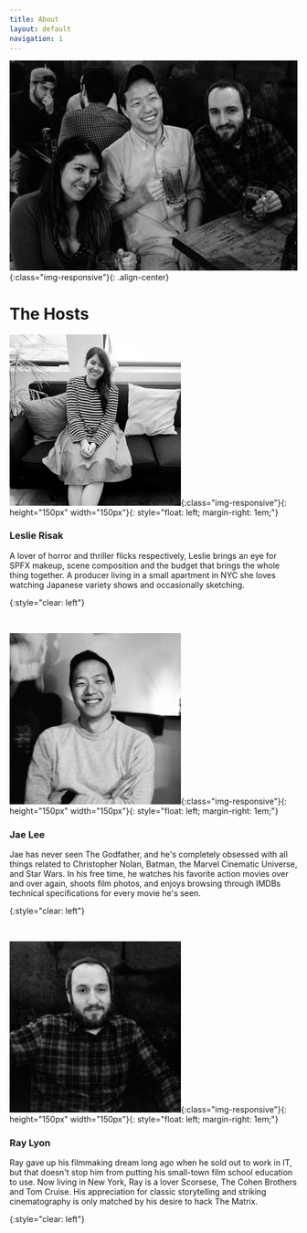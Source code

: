 ```yaml
---
title: About
layout: default
navigation: 1
---
```


![group-photo](/img/group_photo.jpg){:class="img-responsive"}{: .align-center}

# The Hosts

![leslie](/img/profile_leslie2.jpg){:class="img-responsive"}{: height="150px" width="150px"}{: style="float: left; margin-right: 1em;"}

### Leslie Risak
A lover of horror and thriller flicks respectively,  Leslie brings an eye for SPFX makeup, scene composition and the budget that brings the whole thing together. A producer living in a small apartment in NYC she loves watching Japanese variety shows and occasionally sketching. 

{:style="clear: left"}

<br/>

![jae](/img/profile_jae1.jpg){:class="img-responsive"}{: height="150px" width="150px"}{: style="float: left; margin-right: 1em;"}

### Jae Lee

Jae has never seen The Godfather, and he's completely obsessed with all things related to Christopher Nolan, Batman, the Marvel Cinematic Universe, and Star Wars. In his free time, he watches his favorite action movies over and over again, shoots film photos, and enjoys browsing through IMDBs technical specifications for every movie he's seen.

{:style="clear: left"}

<br/>

![ray](/img/profile_ray2.jpg){:class="img-responsive"}{: height="150px" width="150px"}{: style="float: left; margin-right: 1em;"}

### Ray Lyon

Ray gave up his filmmaking dream long ago when he sold out to work in IT, but that doesn't stop him from putting his small-town film school education to use. Now living in New York, Ray is a lover Scorsese, The Cohen Brothers and Tom Cruise. His appreciation for classic storytelling and striking cinematography is only matched by his desire to hack The Matrix.  

{:style="clear: left"}

